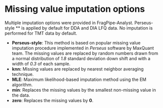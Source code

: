 # Missing value imputation options

Multiple imputation options were provided in FragPipe-Analyst. Perseus-style ** is applied by default for DDA and DIA LFQ data. No imputation is performed for TMT data by default.

-   **Perseus-style**: This method is based on popular missing value imputation procedure implemented in *Perseus* software by MaxQuant team. The missing values are replaced by random numbers drawn from a normal distribution of *1.8* standard deviation down shift and with a width of *0.3* of each sample.
-   **knn:** Missing values are replaced by nearest neighbor averaging technique.
-   **MLE**: Maximum likelihood-based imputation method using the EM algorithm.
-   **min**: Replaces the missing values by the smallest non-missing value in the data.
-   **zero**: Replaces the missing values by **0**.
